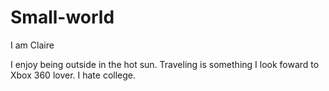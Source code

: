 # Small-world

I am Claire 

I enjoy being outside in the hot sun.
Traveling is something I look foward to 
Xbox 360 lover. 
I hate college. 
